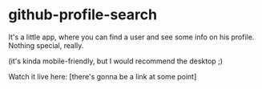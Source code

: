 # github-profile-search

It's a little app, where you can find a user and see some info on his profile. 
Nothing special, really. 

(it's kinda mobile-friendly, but I would recommend the desktop ;)

Watch it live here:
[there's gonna be a link at some point]
